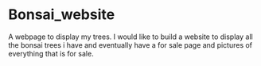 # Bonsai_website
A webpage to display my trees.
I would like to build a website to display all the bonsai trees i have and eventually have a for sale page and pictures of everything that is for sale.
